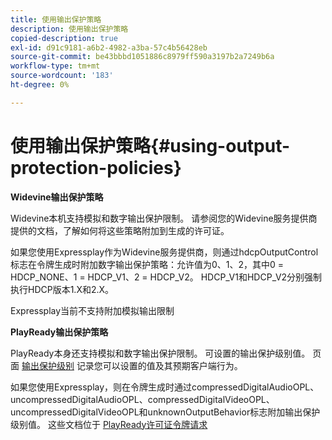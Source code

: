 ```yaml
---
title: 使用输出保护策略
description: 使用输出保护策略
copied-description: true
exl-id: d91c9181-a6b2-4982-a3ba-57c4b56428eb
source-git-commit: be43bbbd1051886c8979ff590a3197b2a7249b6a
workflow-type: tm+mt
source-wordcount: '183'
ht-degree: 0%

---
```


# 使用输出保护策略{#using-output-protection-policies}

**Widevine输出保护策略**

Widevine本机支持模拟和数字输出保护限制。 请参阅您的Widevine服务提供商提供的文档，了解如何将这些策略附加到生成的许可证。

如果您使用Expressplay作为Widevine服务提供商，则通过hdcpOutputControl标志在令牌生成时附加数字输出保护策略：允许值为0、1、2，其中0 = HDCP_NONE、1 = HDCP_V1、2 = HDCP_V2。 HDCP_V1和HDCP_V2分别强制执行HDCP版本1.X和2.X。

Expressplay当前不支持附加模拟输出限制

**PlayReady输出保护策略**

PlayReady本身还支持模拟和数字输出保护限制。 可设置的输出保护级别值。 页面 [输出保护级别](https://msdn.microsoft.com/en-us/library/dn468831.aspx) 记录您可以设置的值及其预期客户端行为。

如果您使用Expressplay，则在令牌生成时通过compressedDigitalAudioOPL、uncompressedDigitalAudioOPL、compressedDigitalVideoOPL、uncompressedDigitalVideoOPL和unknownOutputBehavior标志附加输出保护级别值。 这些文档位于 [PlayReady许可证令牌请求](https://www.expressplay.com/developer/restapi/#playready-license-token-request)

